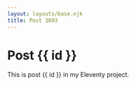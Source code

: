 ```yaml
---
layout: layouts/base.njk
title: Post 3893
---
```


# Post {{ id }}

This is post {{ id }} in my Eleventy project.
